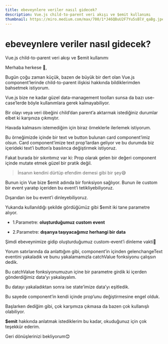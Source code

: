```yaml
---
title: ebeveynlere veriler nasıl gidecek?
description: Vue.js child-to-parent veri akışı ve $emit kullanımı
thumbnail: https://miro.medium.com/max/700/1*J46QBuU2F7Yu5sBlV_qaBg.jpeg
---
```

# ebeveynlere veriler nasıl gidecek?

Vue.js child-to-parent veri akışı ve $emit kullanımı

Merhaba herkese 👋,

Bugün çoğu zaman küçük, bazen de büyük bir dert olan Vue.js component’lerinde child-to-parent ilişkisi hakkında bildiklerimden bahsetmek istiyorum.

Vue.js bize ne kadar güzel data-management toolları sunsa da bazı use-case’lerde böyle kullanımlara gerek kalmayabiliyor.

Bir olayı veya veri öbeğini child’dan parent’a aktarmak istediğiniz durumlar elbet ki karşınıza çıkmıştır.

Havada kalmasını istemediğim için biraz örneklerle ilerlemek istiyorum.

Bu örneğimizde içinde bir text ve button bulunan card component’imiz olsun. Card component’imize text prop’lardan geliyor ve bu durumda biz içerideki text’i button’a basılınca değiştirmek istiyoruz.

<script src="https://gist.github.com/kaanersoy/bcaad12f3a0163a1ef8c6b3719137175.js"></script>

Fakat burada bir sıkıntımız var ki: Prop olarak gelen bir değeri component içinde mutate etmek güzel bir pratik değil.
> İnsanın kendini dürtüp efendim demesi gibi bir şey😅

Bunun için Vue bize $emit adında bir fonksiyon sağlıyor. Bunun ile custom bir event yaratıp içeriden bu event’i tetikliyebiliyoruz.

Dışarıdan ise bu event’i dinleyebiliyoruz.

<!-- <script src="https://gist.github.com/kaanersoy/bcaad12f3a0163a1ef8c6b3719137175.js"></script> -->

Yukarıda kullanıldığı şekilde gördüğümüz gibi $emit iki tane parametre alıyor.

  - 1.Parametre: **oluşturduğumuz custom event**

  - 2.Parametre: **dışarıya taşıyacağımız herhangi bir data**

Şimdi ebeveynimize gidip oluşturduğumuz custom-event’i dinleme vakti💃

<!-- <script src="https://gist.github.com/kaanersoy/3d5970dead5906b3c3e65890384399b8.js"></script> -->

Yorum satırlarında da anlattığım gibi, component’in içinden gelenchangeText eventini yakaladık ve bunu yakalamamızla catchValue fonksiyonu çalışsın dedik.

Bu catchValue fonksiyonumuzun içine bir parametre girdik ki içerden gönderdiğimiz data’yı yakalayalım.

Bu datayı yakaladıktan sonra ise state’imize data’yı eşitledik.

Bu sayede component’in kendi içinde prop’unu değiştirmesine engel olduk.

Başlarken dediğim gibi, çok karşımıza çıkmasa da bazen çok kullanışlı olabiliyor.

**$emit** hakkında anlatmak istediklerim bu kadar, okuduğunuz için çok teşekkür ederim.

Geri dönüşlerinizi bekliyorum😊
